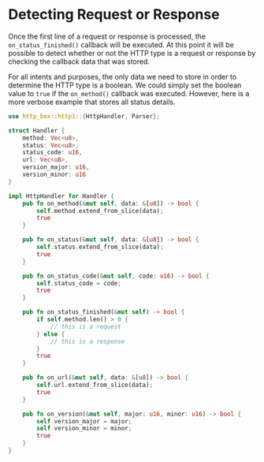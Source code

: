 # Detecting Request or Response

Once the first line of a request or response is processed, the `on_status_finished()` callback
will be executed. At this point it will be possible to detect whether or not the HTTP type is
a request or response by checking the callback data that was stored.

For all intents and purposes, the only data we need to store in order to determine the HTTP type
is a boolean. We could simply set the boolean value to `true` if the `on_method()` callback was
executed. However, here is a more verbose example that stores all status details.

```rust
use http_box::http1::{HttpHandler, Parser};

struct Handler {
    method: Vec<u8>,
    status: Vec<u8>,
    status_code: u16,
    url: Vec<u8>,
    version_major: u16,
    version_minor: u16
}

impl HttpHandler for Handler {
    pub fn on_method(&mut self, data: &[u8]) -> bool {
        self.method.extend_from_slice(data);
        true
    }

    pub fn on_status(&mut self, data: &[u8]) -> bool {
        self.status.extend_from_slice(data);
        true
    }

    pub fn on_status_code(&mut self, code: u16) -> bool {
        self.status_code = code;
        true
    }

    pub fn on_status_finished(&mut self) -> bool {
        if self.method.len() > 0 {
            // this is a request
        } else {
            // this is a response
        }
        true
    }

    pub fn on_url(&mut self, data: &[u8]) -> bool {
        self.url.extend_from_slice(data);
        true
    }

    pub fn on_version(&mut self, major: u16, minor: u16) -> bool {
        self.version_major = major;
        self.version_minor = minor;
        true
    }
}
```
